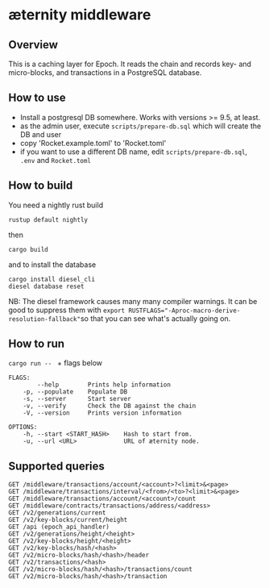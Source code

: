 # æternity middleware

## Overview

This is a caching layer for Epoch. It reads the chain and records key- and micro-blocks, and transactions in a PostgreSQL database.

## How to use

- Install a postgresql DB somewhere. Works with versions >= 9.5, at least.
- as the admin user, execute `scripts/prepare-db.sql` which will create the DB and user
- copy 'Rocket.example.toml' to 'Rocket.toml'
- if you want to use a different DB name, edit `scripts/prepare-db.sql`, `.env` and `Rocket.toml`

## How to build

You need a nightly rust build

`rustup default nightly`

then

`cargo build`

and to install the database

```
cargo install diesel_cli
diesel database reset
```

NB: The diesel framework causes many many compiler warnings. It can be good to suppress them with
`export RUSTFLAGS="-Aproc-macro-derive-resolution-fallback"`so that you can see what's actually going on.

## How to run

`cargo run -- ` + flags below

```
FLAGS:
        --help        Prints help information
    -p, --populate    Populate DB
    -s, --server      Start server
    -v, --verify      Check the DB against the chain
    -V, --version     Prints version information

OPTIONS:
    -h, --start <START_HASH>    Hash to start from.
    -u, --url <URL>             URL of æternity node.

```

## Supported queries
```
GET /middleware/transactions/account/<account>?<limit>&<page>
GET /middleware/transactions/interval/<from>/<to>?<limit>&<page>
GET /middleware/transactions/account/<account>/count
GET /middleware/contracts/transactions/address/<address>
GET /v2/generations/current
GET /v2/key-blocks/current/height
GET /api (epoch_api_handler)
GET /v2/generations/height/<height>
GET /v2/key-blocks/height/<height>
GET /v2/key-blocks/hash/<hash>
GET /v2/micro-blocks/hash/<hash>/header
GET /v2/transactions/<hash>
GET /v2/micro-blocks/hash/<hash>/transactions/count
GET /v2/micro-blocks/hash/<hash>/transaction
```
